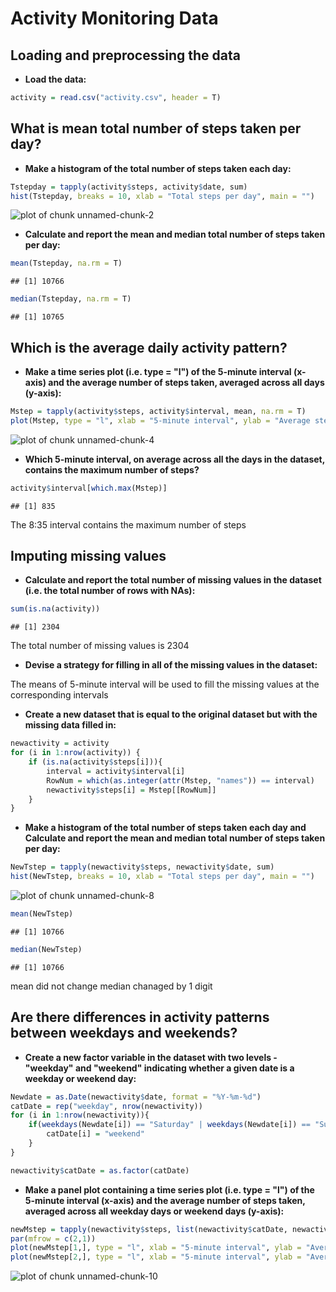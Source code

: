 Activity Monitoring Data
==================================================
## Loading and preprocessing the data

* **Load the data:**


```r
activity = read.csv("activity.csv", header = T)
```

## What is mean total number of steps taken per day?

* **Make a histogram of the total number of steps taken each day:**


```r
Tstepday = tapply(activity$steps, activity$date, sum)
hist(Tstepday, breaks = 10, xlab = "Total steps per day", main = "")
```

![plot of chunk unnamed-chunk-2](figure/unnamed-chunk-2.png) 

* **Calculate and report the mean and median total number of steps taken per day:**

```r
mean(Tstepday, na.rm = T)
```

```
## [1] 10766
```

```r
median(Tstepday, na.rm = T)
```

```
## [1] 10765
```

## Which is the average daily activity pattern?

* **Make a time series plot (i.e. type = "l") of the 5-minute interval (x-axis) and the average number of steps taken, averaged across all days (y-axis):**


```r
Mstep = tapply(activity$steps, activity$interval, mean, na.rm = T)
plot(Mstep, type = "l", xlab = "5-minute interval", ylab = "Average step number", main = "Average steps at 5 minute intervals")
```

![plot of chunk unnamed-chunk-4](figure/unnamed-chunk-4.png) 

* **Which 5-minute interval, on average across all the days in the dataset, contains the maximum number of steps?**

```r
activity$interval[which.max(Mstep)]
```

```
## [1] 835
```
The 8:35 interval contains the maximum number of steps

## Imputing missing values

* **Calculate and report the total number of missing values in the dataset (i.e. the total number of rows with NAs):**

```r
sum(is.na(activity))
```

```
## [1] 2304
```
The total number of missing values is 2304

* **Devise a strategy for filling in all of the missing values in the dataset:**

The means of 5-minute interval will be used to fill the missing values at the corresponding intervals

* **Create a new dataset that is equal to the original dataset but with the missing data filled in:**

```r
newactivity = activity
for (i in 1:nrow(activity)) {
    if (is.na(activity$steps[i])){
        interval = activity$interval[i]
        RowNum = which(as.integer(attr(Mstep, "names")) == interval)
        newactivity$steps[i] = Mstep[[RowNum]]
    }
}
```

* **Make a histogram of the total number of steps taken each day and Calculate and report the mean and median total number of steps taken per day:**

```r
NewTstep = tapply(newactivity$steps, newactivity$date, sum)
hist(NewTstep, breaks = 10, xlab = "Total steps per day", main = "")
```

![plot of chunk unnamed-chunk-8](figure/unnamed-chunk-8.png) 

```r
mean(NewTstep)
```

```
## [1] 10766
```

```r
median(NewTstep)
```

```
## [1] 10766
```
mean did not change
median chanaged by 1 digit

## Are there differences in activity patterns between weekdays and weekends?

* **Create a new factor variable in the dataset with two levels - "weekday" and "weekend" indicating whether a given date is a weekday or weekend day:**

```r
Newdate = as.Date(newactivity$date, format = "%Y-%m-%d")
catDate = rep("weekday", nrow(newactivity))
for (i in 1:nrow(newactivity)){
    if(weekdays(Newdate[i]) == "Saturday" | weekdays(Newdate[i]) == "Sunday"){
        catDate[i] = "weekend"
    }
}

newactivity$catDate = as.factor(catDate)
```

* **Make a panel plot containing a time series plot (i.e. type = "l") of the 5-minute interval (x-axis) and the average number of steps taken, averaged across all weekday days or weekend days (y-axis):**

```r
newMstep = tapply(newactivity$steps, list(newactivity$catDate, newactivity$interval), mean)
par(mfrow = c(2,1))
plot(newMstep[1,], type = "l", xlab = "5-minute interval", ylab = "Average step number", main = "weekday")
plot(newMstep[2,], type = "l", xlab = "5-minute interval", ylab = "Average step number", main = "weekend")
```

![plot of chunk unnamed-chunk-10](figure/unnamed-chunk-10.png) 
